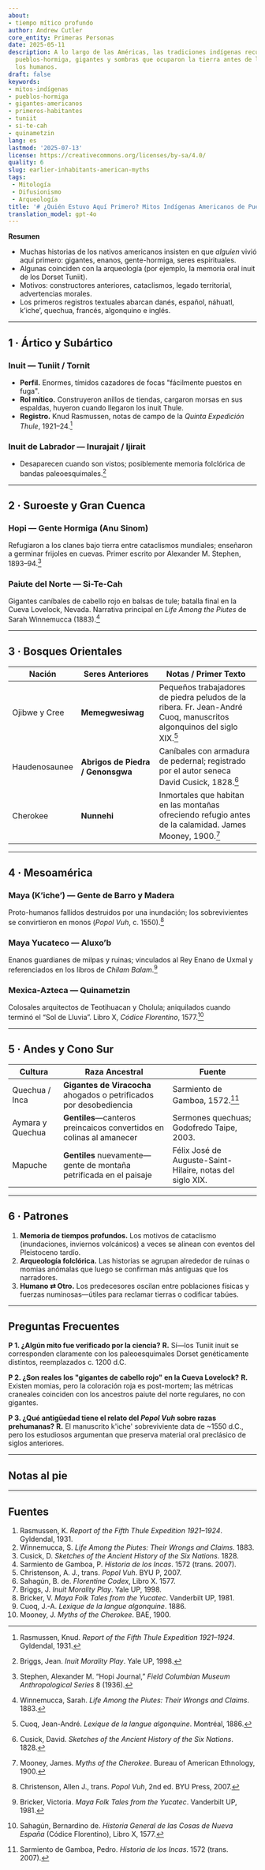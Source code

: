 ```yaml
---
about:
- tiempo mítico profundo
author: Andrew Cutler
core_entity: Primeras Personas
date: 2025-05-11
description: A lo largo de las Américas, las tradiciones indígenas recuerdan a los
  pueblos-hormiga, gigantes y sombras que ocuparon la tierra antes de la llegada de
  los humanos.
draft: false
keywords:
- mitos-indígenas
- pueblos-hormiga
- gigantes-americanos
- primeros-habitantes
- tuniit
- si-te-cah
- quinametzin
lang: es
lastmod: '2025-07-13'
license: https://creativecommons.org/licenses/by-sa/4.0/
quality: 6
slug: earlier-inhabitants-american-myths
tags:
 - Mitología
 - Difusionismo
 - Arqueología
title: '# ¿Quién Estuvo Aquí Primero? Mitos Indígenas Americanos de Pueblos Anteriores'
translation_model: gpt-4o
---
```


**Resumen**

- Muchas historias de los nativos americanos insisten en que *alguien* vivió aquí primero: gigantes, enanos, gente-hormiga, seres espirituales.  
- Algunas coinciden con la arqueología (por ejemplo, la memoria oral inuit de los Dorset Tuniit).  
- Motivos: constructores anteriores, cataclismos, legado territorial, advertencias morales.  
- Los primeros registros textuales abarcan danés, español, náhuatl, k’iche’, quechua, francés, algonquino e inglés.  

---

## 1 · Ártico y Subártico

### Inuit — **Tuniit / Tornit**

- **Perfil.** Enormes, tímidos cazadores de focas "fácilmente puestos en fuga". 
- **Rol mítico.** Construyeron anillos de tiendas, cargaron morsas en sus espaldas, huyeron cuando llegaron los inuit Thule. 
- **Registro.** Knud Rasmussen, notas de campo de la *Quinta Expedición Thule*, 1921–24.[^1]

### Inuit de Labrador — **Inurajait / Ijirait**

- Desaparecen cuando son vistos; posiblemente memoria folclórica de bandas paleoesquimales.[^2]

---

## 2 · Suroeste y Gran Cuenca

### Hopi — **Gente Hormiga (Anu Sinom)**

Refugiaron a los clanes bajo tierra entre cataclismos mundiales; enseñaron a germinar frijoles en cuevas. Primer escrito por Alexander M. Stephen, 1893–94.[^3]

### Paiute del Norte — **Si-Te-Cah**

Gigantes caníbales de cabello rojo en balsas de tule; batalla final en la Cueva Lovelock, Nevada. Narrativa principal en *Life Among the Piutes* de Sarah Winnemucca (1883).[^4]

---

## 3 · Bosques Orientales

| Nación | Seres Anteriores | Notas / Primer Texto |
|--------|------------------|----------------------|
| Ojibwe y Cree | **Memegwesiwag** | Pequeños trabajadores de piedra peludos de la ribera. Fr. Jean-André Cuoq, manuscritos algonquinos del siglo XIX.[^5] |
| Haudenosaunee | **Abrigos de Piedra / Genonsgwa** | Caníbales con armadura de pedernal; registrado por el autor seneca David Cusick, 1828.[^6] |
| Cherokee | **Nunnehi** | Inmortales que habitan en las montañas ofreciendo refugio antes de la calamidad. James Mooney, 1900.[^7] |

---

## 4 · Mesoamérica

### Maya (K’iche’) — **Gente de Barro y Madera**

Proto-humanos fallidos destruidos por una inundación; los sobrevivientes se convirtieron en monos (*Popol Vuh*, c. 1550).[^8]

### Maya Yucateco — **Aluxo’b**

Enanos guardianes de milpas y ruinas; vinculados al Rey Enano de Uxmal y referenciados en los libros de *Chilam Balam*.[^9]

### Mexica-Azteca — **Quinametzin**

Colosales arquitectos de Teotihuacan y Cholula; aniquilados cuando terminó el “Sol de Lluvia”. Libro X, *Códice Florentino*, 1577.[^10]

---

## 5 · Andes y Cono Sur

| Cultura | Raza Ancestral | Fuente |
|---------|----------------|--------|
| Quechua / Inca | **Gigantes de Viracocha** ahogados o petrificados por desobediencia | Sarmiento de Gamboa, 1572.[^11] |
| Aymara y Quechua | **Gentiles**—canteros preincaicos convertidos en colinas al amanecer | Sermones quechuas; Godofredo Taipe, 2003. |
| Mapuche | **Gentiles** nuevamente—gente de montaña petrificada en el paisaje | Félix José de Auguste-Saint-Hilaire, notas del siglo XIX. |

---

## 6 · Patrones

1. **Memoria de tiempos profundos.** Los motivos de cataclismo (inundaciones, inviernos volcánicos) a veces se alinean con eventos del Pleistoceno tardío.  
2. **Arqueología folclórica.** Las historias se agrupan alrededor de ruinas o momias anómalas que luego se confirman más antiguas que los narradores.  
3. **Humano ⇄ Otro.** Los predecesores oscilan entre poblaciones físicas y fuerzas numinosas—útiles para reclamar tierras o codificar tabúes.  

---

## Preguntas Frecuentes

**P 1. ¿Algún mito fue verificado por la ciencia?** 
**R.** Sí—los Tuniit inuit se corresponden claramente con los paleoesquimales Dorset genéticamente distintos, reemplazados c. 1200 d.C.

**P 2. ¿Son reales los "gigantes de cabello rojo" en la Cueva Lovelock?** 
**R.** Existen momias, pero la coloración roja es post-mortem; las métricas craneales coinciden con los ancestros paiute del norte regulares, no con gigantes.

**P 3. ¿Qué antigüedad tiene el relato del *Popol Vuh* sobre razas prehumanas?** 
**R.** El manuscrito k'iche' sobreviviente data de ~1550 d.C., pero los estudiosos argumentan que preserva material oral preclásico de siglos anteriores.

---

## Notas al pie

[^1]: Rasmussen, Knud. *Report of the Fifth Thule Expedition 1921–1924*. Gyldendal, 1931.  
[^2]: Briggs, Jean. *Inuit Morality Play*. Yale UP, 1998.  
[^3]: Stephen, Alexander M. “Hopi Journal,” *Field Columbian Museum Anthropological Series* 8 (1936).  
[^4]: Winnemucca, Sarah. *Life Among the Piutes: Their Wrongs and Claims*. 1883.  
[^5]: Cuoq, Jean-André. *Lexique de la langue algonquine*. Montréal, 1886.  
[^6]: Cusick, David. *Sketches of the Ancient History of the Six Nations*. 1828.  
[^7]: Mooney, James. *Myths of the Cherokee*. Bureau of American Ethnology, 1900.  
[^8]: Christenson, Allen J., trans. *Popol Vuh*, 2nd ed. BYU Press, 2007.  
[^9]: Bricker, Victoria. *Maya Folk Tales from the Yucatec*. Vanderbilt UP, 1981.  
[^10]: Sahagún, Bernardino de. *Historia General de las Cosas de Nueva España* (Códice Florentino), Libro X, 1577.  
[^11]: Sarmiento de Gamboa, Pedro. *Historia de los Incas*. 1572 (trans. 2007).

---

## Fuentes

1. Rasmussen, K. *Report of the Fifth Thule Expedition 1921–1924*. Gyldendal, 1931. 
2. Winnemucca, S. *Life Among the Piutes: Their Wrongs and Claims*. 1883. 
3. Cusick, D. *Sketches of the Ancient History of the Six Nations*. 1828. 
4. Sarmiento de Gamboa, P. *Historia de los Incas*. 1572 (trans. 2007). 
5. Christenson, A. J., trans. *Popol Vuh*. BYU P, 2007. 
6. Sahagún, B. de. *Florentine Codex*, Libro X. 1577. 
7. Briggs, J. *Inuit Morality Play*. Yale UP, 1998. 
8. Bricker, V. *Maya Folk Tales from the Yucatec*. Vanderbilt UP, 1981. 
9. Cuoq, J.-A. *Lexique de la langue algonquine*. 1886. 
10. Mooney, J. *Myths of the Cherokee*. BAE, 1900.